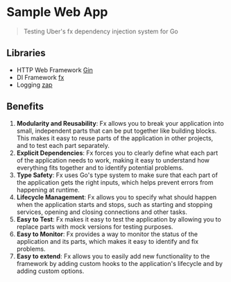# Sample Web App

> Testing Uber's fx dependency injection system for Go

## Libraries
- HTTP Web Framework [Gin](https://github.com/gin-gonic/gin)
- DI Framework [fx](https://github.com/uber-go/fx)
- Logging [zap](https://github.com/uber-go/zap)

## Benefits
1. **Modularity and Reusability**: Fx allows you to break your application into small, independent parts that can be put together like building blocks. This makes it easy to reuse parts of the application in other projects, and to test each part separately.
2. **Explicit Dependencies**: Fx forces you to clearly define what each part of the application needs to work, making it easy to understand how everything fits together and to identify potential problems.
3. **Type Safety**: Fx uses Go's type system to make sure that each part of the application gets the right inputs, which helps prevent errors from happening at runtime.
4. **Lifecycle Management**: Fx allows you to specify what should happen when the application starts and stops, such as starting and stopping services, opening and closing connections and other tasks.
5. **Easy to Test**: Fx makes it easy to test the application by allowing you to replace parts with mock versions for testing purposes.
6. **Easy to Monitor**: Fx provides a way to monitor the status of the application and its parts, which makes it easy to identify and fix problems.
7. **Easy to extend**: Fx allows you to easily add new functionality to the framework by adding custom hooks to the application's lifecycle and by adding custom options.
